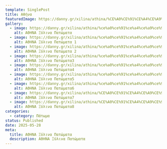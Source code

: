 ```yaml
---
template: SinglePost
title: Αθήνα
featuredImage: https://danny.gr/xilina/athina/%CE%A0%CE%91%CE%A4%CE%A9%CE%9C%CE%91-7.jpg
gallery:
  - image: https://danny.gr/xilina/athina/%ce%a0%ce%91%ce%a4%ce%a9%ce%9c%ce%91-4.jpg
    alt: ΑΘΗΝΑ Ξύλινα Πατώματα
  - image: https://danny.gr/xilina/athina/%ce%a0%ce%91%ce%a4%ce%a9%ce%9c%ce%91-3.jpg
    alt: ΑΘΗΝΑ Ξύλινα Πατώματα 1
  - image: https://danny.gr/xilina/athina/%ce%a0%ce%91%ce%a4%ce%a9%ce%9c%ce%91-2.jpg
    alt: ΑΘΗΝΑ Ξύλινα Πατώματα 2
  - image: https://danny.gr/xilina/athina/%ce%a0%ce%91%ce%a4%ce%a9%ce%9c%ce%91-1.jpg
    alt: ΑΘΗΝΑ Ξύλινα Πατώματα3
  - image: https://danny.gr/xilina/athina/%ce%a0%ce%91%ce%a4%ce%a9%ce%9c%ce%91-5.jpg
    alt: ΑΘΗΝΑ Ξύλινα Πατώματα4
  - image: https://danny.gr/xilina/athina/%ce%a0%ce%91%ce%a4%ce%a9%ce%9c%ce%91-6.jpg
    alt: ΑΘΗΝΑ Ξύλινα Πατώματα5
  - image: https://danny.gr/xilina/athina/%ce%a0%ce%91%ce%a4%ce%a9%ce%9c%ce%91-9.jpg
    alt: ΑΘΗΝΑ Ξύλινα Πατώματα6
  - image: https://danny.gr/xilina/athina/%CE%A0%CE%91%CE%A4%CE%A9%CE%9C%CE%91-7.jpg
    alt: ΑΘΗΝΑ Ξύλινα Πατώματα7
  - image: https://danny.gr/xilina/athina/%CE%A0%CE%91%CE%A4%CE%A9%CE%9C%CE%91-8.jpg
    alt: ΑΘΗΝΑ Ξύλινα Πατώματα8
categories:
  - category: Πάτωμα
status: Published
date: 2025-05-28
meta:
  title: ΑΘΗΝΑ Ξύλινα Πατώματα
  description: ΑΘΗΝΑ Ξύλινα Πατώματα
---
```

